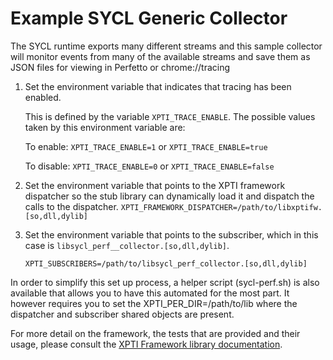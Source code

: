 # Example SYCL Generic Collector

The SYCL runtime exports many different streams and this sample collector will
monitor events from many of the available streams and save them as JSON files
for viewing in Perfetto or chrome://tracing

1. Set the environment variable that indicates that tracing has been enabled.

   This is defined by the variable `XPTI_TRACE_ENABLE`. The possible
   values taken by this environment variable are:

   To enable: `XPTI_TRACE_ENABLE=1` or `XPTI_TRACE_ENABLE=true`

   To disable: `XPTI_TRACE_ENABLE=0` or `XPTI_TRACE_ENABLE=false`

2. Set the environment variable that points to the XPTI framework dispatcher so
   the stub library can dynamically load it and dispatch the calls to the
   dispatcher.
   `XPTI_FRAMEWORK_DISPATCHER=/path/to/libxptifw.[so,dll,dylib]`

3. Set the environment variable that points to the subscriber, which in this
  case is `libsycl_perf__collector.[so,dll,dylib]`.

     `XPTI_SUBSCRIBERS=/path/to/libsycl_perf_collector.[so,dll,dylib]`

In order to simplify this set up process, a helper script (sycl-perf.sh) is also available that allows you to have 
this automated for the most part. It however requires you to set the XPTI_PER_DIR=/path/to/lib where the dispatcher 
and subscriber shared objects are present.

For more detail on the framework, the tests that are provided and their usage,
please consult the [XPTI Framework library documentation](doc/XPTI_Framework.md).
